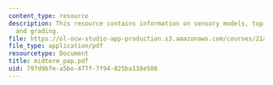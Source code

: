 ```yaml
---
content_type: resource
description: This resource contains information on sensory models, topic, and format
  and grading.
file: https://ol-ocw-studio-app-production.s3.amazonaws.com/courses/21a-260-culture-embodiment-and-the-senses-fall-2005/797d9bfea5be477f7f94025ba138e508_midterm_pap.pdf
file_type: application/pdf
resourcetype: Document
title: midterm_pap.pdf
uid: 797d9bfe-a5be-477f-7f94-025ba138e508
---
```

